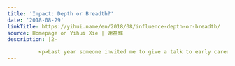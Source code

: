 ```yaml
---
title: 'Impact: Depth or Breadth?'
date: '2018-08-29'
linkTitle: https://yihui.name/en/2018/08/influence-depth-or-breadth/
source: Homepage on Yihui Xie | 谢益辉
description: |2-

          <p>Last year someone invited me to give a talk to early career researchers at <a href="https://iscbasc2018.com/early-career-researchers-day/">an ISCB conference</a> in Australia. I didn&rsquo;t go since it wouldn&rsquo;t be practical for me to travel that far in the next couple of years, but there was one thing I hoped to talk about if I were to talk to those early career researchers on choosing research topics (disclaimer: <em>I&rsquo;m not a researcher</em> so you probably shouldn&rsq
---
```

